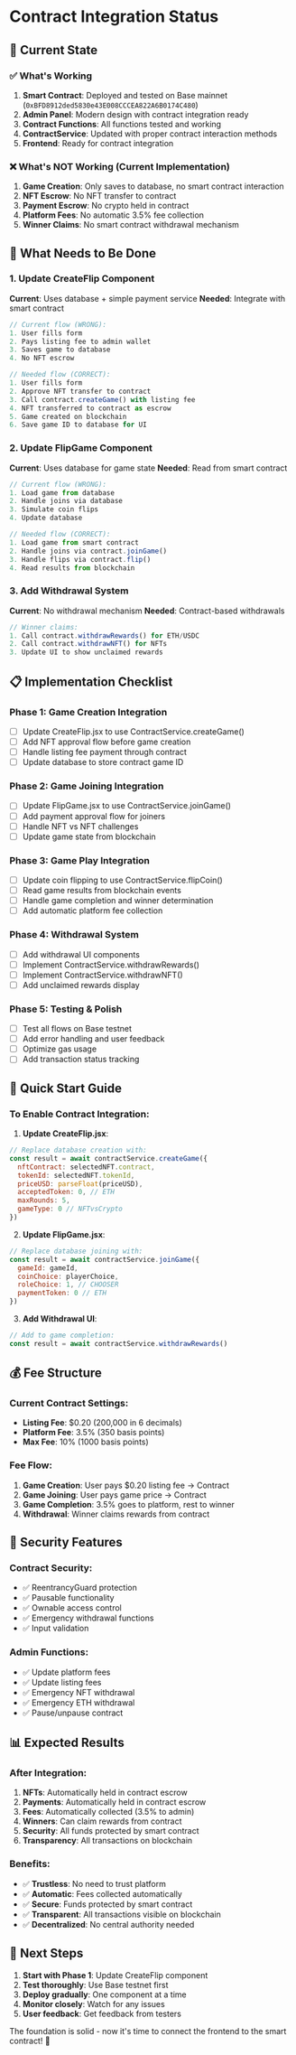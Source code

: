 # Contract Integration Status

## 🎯 **Current State**

### ✅ **What's Working**
1. **Smart Contract**: Deployed and tested on Base mainnet (`0xBFD8912ded5830e43E008CCCEA822A6B0174C480`)
2. **Admin Panel**: Modern design with contract integration ready
3. **Contract Functions**: All functions tested and working
4. **ContractService**: Updated with proper contract interaction methods
5. **Frontend**: Ready for contract integration

### ❌ **What's NOT Working (Current Implementation)**
1. **Game Creation**: Only saves to database, no smart contract interaction
2. **NFT Escrow**: No NFT transfer to contract
3. **Payment Escrow**: No crypto held in contract
4. **Platform Fees**: No automatic 3.5% fee collection
5. **Winner Claims**: No smart contract withdrawal mechanism

## 🔧 **What Needs to Be Done**

### 1. **Update CreateFlip Component**
**Current**: Uses database + simple payment service
**Needed**: Integrate with smart contract

```javascript
// Current flow (WRONG):
1. User fills form
2. Pays listing fee to admin wallet
3. Saves game to database
4. No NFT escrow

// Needed flow (CORRECT):
1. User fills form
2. Approve NFT transfer to contract
3. Call contract.createGame() with listing fee
4. NFT transferred to contract as escrow
5. Game created on blockchain
6. Save game ID to database for UI
```

### 2. **Update FlipGame Component**
**Current**: Uses database for game state
**Needed**: Read from smart contract

```javascript
// Current flow (WRONG):
1. Load game from database
2. Handle joins via database
3. Simulate coin flips
4. Update database

// Needed flow (CORRECT):
1. Load game from smart contract
2. Handle joins via contract.joinGame()
3. Handle flips via contract.flip()
4. Read results from blockchain
```

### 3. **Add Withdrawal System**
**Current**: No withdrawal mechanism
**Needed**: Contract-based withdrawals

```javascript
// Winner claims:
1. Call contract.withdrawRewards() for ETH/USDC
2. Call contract.withdrawNFT() for NFTs
3. Update UI to show unclaimed rewards
```

## 📋 **Implementation Checklist**

### Phase 1: Game Creation Integration
- [ ] Update CreateFlip.jsx to use ContractService.createGame()
- [ ] Add NFT approval flow before game creation
- [ ] Handle listing fee payment through contract
- [ ] Update database to store contract game ID

### Phase 2: Game Joining Integration
- [ ] Update FlipGame.jsx to use ContractService.joinGame()
- [ ] Add payment approval flow for joiners
- [ ] Handle NFT vs NFT challenges
- [ ] Update game state from blockchain

### Phase 3: Game Play Integration
- [ ] Update coin flipping to use ContractService.flipCoin()
- [ ] Read game results from blockchain events
- [ ] Handle game completion and winner determination
- [ ] Add automatic platform fee collection

### Phase 4: Withdrawal System
- [ ] Add withdrawal UI components
- [ ] Implement ContractService.withdrawRewards()
- [ ] Implement ContractService.withdrawNFT()
- [ ] Add unclaimed rewards display

### Phase 5: Testing & Polish
- [ ] Test all flows on Base testnet
- [ ] Add error handling and user feedback
- [ ] Optimize gas usage
- [ ] Add transaction status tracking

## 🚀 **Quick Start Guide**

### To Enable Contract Integration:

1. **Update CreateFlip.jsx**:
```javascript
// Replace database creation with:
const result = await contractService.createGame({
  nftContract: selectedNFT.contract,
  tokenId: selectedNFT.tokenId,
  priceUSD: parseFloat(priceUSD),
  acceptedToken: 0, // ETH
  maxRounds: 5,
  gameType: 0 // NFTvsCrypto
})
```

2. **Update FlipGame.jsx**:
```javascript
// Replace database joining with:
const result = await contractService.joinGame({
  gameId: gameId,
  coinChoice: playerChoice,
  roleChoice: 1, // CHOOSER
  paymentToken: 0 // ETH
})
```

3. **Add Withdrawal UI**:
```javascript
// Add to game completion:
const result = await contractService.withdrawRewards()
```

## 💰 **Fee Structure**

### Current Contract Settings:
- **Listing Fee**: $0.20 (200,000 in 6 decimals)
- **Platform Fee**: 3.5% (350 basis points)
- **Max Fee**: 10% (1000 basis points)

### Fee Flow:
1. **Game Creation**: User pays $0.20 listing fee → Contract
2. **Game Joining**: User pays game price → Contract
3. **Game Completion**: 3.5% goes to platform, rest to winner
4. **Withdrawal**: Winner claims rewards from contract

## 🔐 **Security Features**

### Contract Security:
- ✅ ReentrancyGuard protection
- ✅ Pausable functionality
- ✅ Ownable access control
- ✅ Emergency withdrawal functions
- ✅ Input validation

### Admin Functions:
- ✅ Update platform fees
- ✅ Update listing fees
- ✅ Emergency NFT withdrawal
- ✅ Emergency ETH withdrawal
- ✅ Pause/unpause contract

## 📊 **Expected Results**

### After Integration:
1. **NFTs**: Automatically held in contract escrow
2. **Payments**: Automatically held in contract escrow
3. **Fees**: Automatically collected (3.5% to admin)
4. **Winners**: Can claim rewards from contract
5. **Security**: All funds protected by smart contract
6. **Transparency**: All transactions on blockchain

### Benefits:
- ✅ **Trustless**: No need to trust platform
- ✅ **Automatic**: Fees collected automatically
- ✅ **Secure**: Funds protected by smart contract
- ✅ **Transparent**: All transactions visible on blockchain
- ✅ **Decentralized**: No central authority needed

## 🎯 **Next Steps**

1. **Start with Phase 1**: Update CreateFlip component
2. **Test thoroughly**: Use Base testnet first
3. **Deploy gradually**: One component at a time
4. **Monitor closely**: Watch for any issues
5. **User feedback**: Get feedback from testers

The foundation is solid - now it's time to connect the frontend to the smart contract! 🚀 